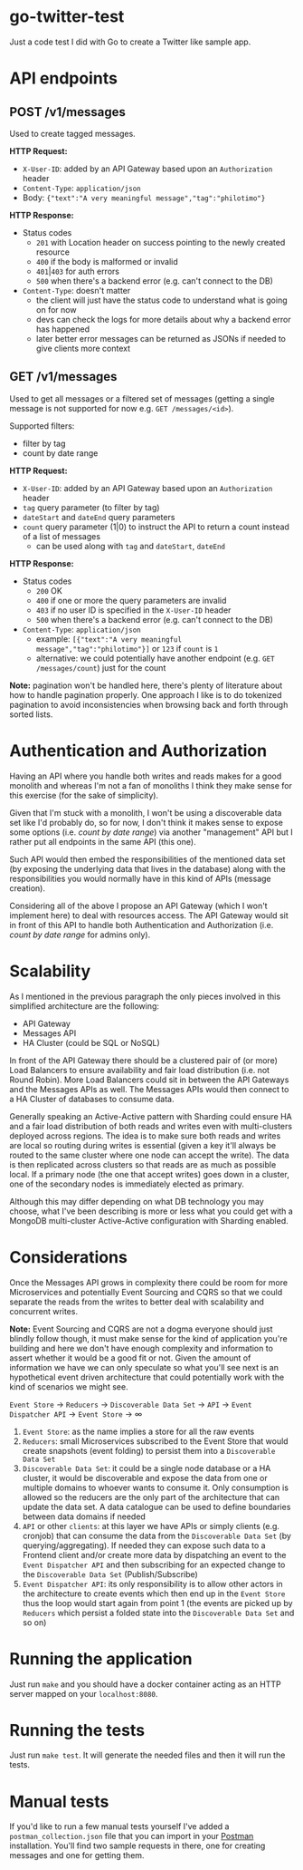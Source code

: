 # go-twitter-test

Just a code test I did with Go to create a Twitter like sample app.

# API endpoints

## POST /v1/messages

Used to create tagged messages.

**HTTP Request:**
* `X-User-ID`: added by an API Gateway based upon an `Authorization` header
* `Content-Type`: `application/json`
* Body: `{"text":"A very meaningful message","tag":"philotimo"}`

**HTTP Response:**
* Status codes
  * `201` with Location header on success pointing to the newly created resource
  * `400` if the body is malformed or invalid
  * `401`|`403` for auth errors
  * `500` when there's a backend error (e.g. can't connect to the DB)
* `Content-Type`: doesn't matter
  * the client will just have the status code to understand what is going on for now
  * devs can check the logs for more details about why a backend error has happened
  * later better error messages can be returned as JSONs if needed to give clients more context


## GET /v1/messages

Used to get all messages or a filtered set of messages (getting a single message is not supported for now
e.g. `GET /messages/<id>`).

Supported filters:
* filter by tag
* count by date range

**HTTP Request:**
* `X-User-ID`: added by an API Gateway based upon an `Authorization` header
* `tag` query parameter (to filter by tag)
* `dateStart` and `dateEnd` query parameters
* `count` query parameter (1|0) to instruct the API to return a count instead of a list of messages
  * can be used along with `tag` and `dateStart`, `dateEnd`

**HTTP Response:**
* Status codes
  * `200` OK
  * `400` if one or more the query parameters are invalid
  * `403` if no user ID is specified in the `X-User-ID` header
  * `500` when there's a backend error (e.g. can't connect to the DB)
* `Content-Type`: `application/json`
  * example: `[{"text":"A very meaningful message","tag":"philotimo"}]` or `123` if `count` is `1`
  * alternative: we could potentially have another endpoint (e.g. `GET /messages/count`) just for the count

**Note:** pagination won't be handled here, there's plenty of literature about how to handle pagination properly.
One approach I like is to do tokenized pagination to avoid inconsistencies when browsing back and forth through 
sorted lists.

# Authentication and Authorization

Having an API where you handle both writes and reads makes for a good monolith and whereas I'm not a fan of
monoliths I think they make sense for this exercise (for the sake of simplicity).

Given that I'm stuck with a monolith, I won't be using a discoverable data set like I'd probably do, so for now,
I don't think it makes sense to expose some options (i.e. *count by date range*) via another "management" API but I 
rather put all endpoints in the same API (this one).

Such API would then embed the responsibilities of the mentioned data set (by exposing the underlying data that
lives in the database) along with the responsibilities you would normally have in this kind of APIs
(message creation).

Considering all of the above I propose an API Gateway (which I won't implement here) to deal with resources access.
The API Gateway would sit in front of this API to handle both Authentication and Authorization 
(i.e. *count by date range* for admins only).

# Scalability

As I mentioned in the previous paragraph the only pieces involved in this simplified architecture are the following:

* API Gateway
* Messages API
* HA Cluster (could be SQL or NoSQL)

In front of the API Gateway there should be a clustered pair of (or more) Load Balancers to ensure availability
and fair load distribution (i.e. not Round Robin). More Load Balancers could sit in between the API Gateways and
the Messages APIs as well. The Messages APIs would then connect to a HA Cluster of databases to consume data.

Generally speaking an Active-Active pattern with Sharding could ensure HA and a fair load distribution of both reads and
writes even with multi-clusters deployed across regions. The idea is to make sure both reads and writes are local so
routing during writes is essential (given a key it'll always be routed to the same cluster where one node can accept
the write). The data is then replicated across clusters so that reads are as much as possible local.
If a primary node (the one that accept writes) goes down in a cluster, one of the secondary nodes is immediately elected
as primary.

Although this may differ depending on what DB technology you may choose, what I've been describing is more or less
what you could get with a MongoDB multi-cluster Active-Active configuration with Sharding enabled.

# Considerations

Once the Messages API grows in complexity there could be room for more Microservices and potentially Event Sourcing
and CQRS so that we could separate the reads from the writes to better deal with scalability and concurrent writes.

**Note:** Event Sourcing and CQRS are not a dogma everyone should just blindly follow though, it must make sense for the 
kind of application you're building and here we don't have enough complexity and information to assert whether it would 
be a good fit or not. Given the amount of information we have we can only speculate so what you'll see next is an
hypothetical event driven architecture that could potentially work with the kind of scenarios we might see.

`Event Store` -> `Reducers` -> `Discoverable Data Set` -> `API` -> `Event Dispatcher API` -> `Event Store` -> ∞

1. `Event Store`: as the name implies a store for all the raw events
2. `Reducers`: small Microservices subscribed to the Event Store that would create snapshots (event folding)
   to persist them into a `Discoverable Data Set`
3. `Discoverable Data Set`: it could be a single node database or a HA cluster, it would be discoverable and
   expose the data from one or multiple domains to whoever wants to consume it. Only consumption is allowed so
   the reducers are the only part of the architecture that can update the data set. A data catalogue can be used
   to define boundaries between data domains if needed
4. `API` or other `clients`: at this layer we have APIs or simply clients (e.g. cronjob) that can consume the data 
   from the `Discoverable Data Set` (by querying/aggregating). If needed they can expose such data to a Frontend 
   client and/or create more data by dispatching an event to the `Event Dispatcher API` and then subscribing for 
   an expected change to the `Discoverable Data Set` (Publish/Subscribe)
5. `Event Dispatcher API`: its only responsibility is to allow other actors in the architecture to create events which
   then end up in the `Event Store` thus the loop would start again from point 1 (the events are picked up by `Reducers` 
   which persist a folded state into the `Discoverable Data Set` and so on)

# Running the application

Just run `make` and you should have a docker container acting as an HTTP server mapped on your `localhost:8080`.

# Running the tests

Just run `make test`. It will generate the needed files and then it will run the tests.

# Manual tests

If you'd like to run a few manual tests yourself I've added a `postman_collection.json` file that you can import in
your [Postman](https://www.getpostman.com) installation. You'll find two sample requests in there, one for creating
messages and one for getting them.
